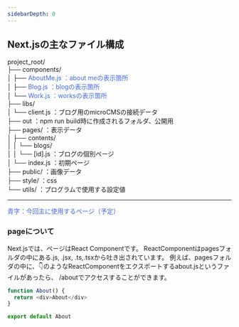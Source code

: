 ```yaml
---
sidebarDepth: 0
---
```

## Next.jsの主なファイル構成
project_root/  
├── components/  
│   ├── <font color="royalblue">AboutMe.js ：about meの表示箇所</font>  
│   ├── <font color="royalblue">Blog.js ：blogの表示箇所</font>  
│   └── <font color="royalblue">Work.js ：worksの表示箇所</font>  
├── libs/  
│   └── client.js ：ブログ用のmicroCMSの接続データ  
├── out ：npm run build時に作成されるフォルダ、公開用  
├── pages/ ：表示データ  
│   ├── contents/  
│   │   └── blogs/  
│   │         └── [id].js ：ブログの個別ページ  
│   └── index.js ：初期ページ  
├── public/ ：画像データ  
├── style/ ：css  
└── utils/ ：プログラムで使用する設定値

---

<font color="royalblue">青字：今回主に使用するページ（予定）</font>  

### pageについて
Next.jsでは、ページはReact Componentです。
ReactComponentはpagesフォルダの中にある.js, .jsx, .ts,.tsxから吐き出されています。
例えば、pagesフォルダの中に、👇のようなReactComponentをエクスポートするabout.jsというファイルがあったら、
/aboutでアクセスすることができます。

```js
function About() {
  return <div>About</div>
}

export default About
```
